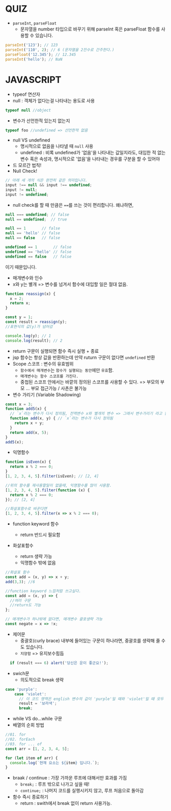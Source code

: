 
# QUIZ
- `parseInt`, `parseFloat`
  + 문자열을 number 타입으로 바꾸기 위해 parseInt 혹은 parseFloat 함수를 사용할 수 있습니다.
```js
parseInt('123'); // 123
parseInt('110', 2); // 6 (문자열을 2진수로 간주한다.)
parseFloat('12.345'); // 12.345
parseInt('hello'); // NaN
```

# JAVASCRIPT 

- typeof 연산자
- null : 객체가 없다는걸 나타내는 용도로 사용
```js
typeof null //object
```
- 변수가 선언한적 있는지 없는지
```js
typeof foo //undefined => 선언한적 없음
```
- null VS undefined
  + 명시적으로 없음을 나타낼 때 `null` 사용
  + undefined : 비록 undefined가 '없음'을 나타내는 값일지라도, 대입한 적 없는 변수 혹은 속성과, 명시적으로 '없음'을 나타내는 경우를 구분을 할 수 있어야
- 드 모르간 법칙!
- Null Check!
```js
// 아래 세 개의 식은 완전히 같은 의미입니다.
input !== null && input !== undefined;
input != null;
input != undefined;
```
  + null check를 할 때 만큼은 `==`를 쓰는 것이 편리합니다.
  왜냐하면,
```js
null === undefined; // false
null == undefined;  // true

null == 1       // false
null == 'hello' // false
null == false   // false

undefined == 1       // false
undefined == 'hello' // false
undefined == false   // false
``` 
이기 때문입니다.

- 매개변수와 인수
- x와 y는 별개 => 변수를 넘겨서 함수에 대입할 일은 절대 없음.
```js
function reassign(x) {
  x = 2;
  return x;
}

const y = 1;
const result = reassign(y);
//표현식의 값(y)가 넘어감

console.log(y); // 1
console.log(result); // 2
```
- return 구문이 실행되면 함수 즉시 실행 + 종료
- jsp 함수는 항상 값을 반환하는데 만약 ruturn 구문이 없다면 `undefined` 반환
- Scope 스코프 : 변수의 유효범위
  + `함수에서 매개변수`는 `함수가 실행되는 동안`에만 `유효`함.
  + `매개변수는 함수 스코프를 가진다.`
  + 중첩된 스코프 안에서는 바깥의 정의된 스코프를 사용할 수 있다. 
    => 부모의 부모 ... 부모 접근가능 / 사촌은 불가능
- 변수 가리기 (Variable Shadowing)
```js
const x = 3;
function add5(x) { 
  // `x`라는 변수가 다시 정의됨, 전역변수 x와 별개의 변수 => 그래서 변수가리기 라고 함!
  function add(x, y) { // `x`라는 변수가 다시 정의됨
    return x + y;
  }
  return add(x, 5);
}
add5(x);
```

- 익명함수
```js
function isEven(x) {
  return x % 2 === 0;
}
[1, 2, 3, 4, 5].filter(isEven); // [2, 4]

//위의 함수를 재사용할일이 없을때, 익명함수를 많이 사용함.
[1, 2, 3, 4, 5].filter(function (x) {
  return x % 2 === 0;
}); // [2, 4]

//화살표함수로 바꾼다면
[1, 2, 3, 4, 5].filter(x => x % 2 === 0);
```

- function keyword 함수
  + return 반드시 필요함

- 화살표함수
  + return 생략 가능
  + 익명함수 밖에 없음
```js
//화살표 함수
const add = (x, y) => x + y; 
add(3,3); //6

//function keyword 느낌처럼 쓰고싶다.
const add = (x, y) => {
  //여러 구문
  //return도 가능
}; 

// 매개변수가 하나밖에 없다면, 매개변수 괄호생략 가능
const negate = x => !x;
```  

- 제어문
  + 중괄호(curly brace) 내부에 들어있는 구문이 하나라면, 중괄호를 생략해 줄 수도 있습니다.
  + `지양함` => 유지보수힘듬
```js
  if (result === 6) alert('당신은 운이 좋군요!');
```  

- swich문
  + 의도적으로 break 생략
```js
case 'purple':
    case 'violet':
      // 이 코드 영역은 english 변수의 값이 'purple'일 때와 'violet'일 때 모두 실행됩니다.
      result = '보라색';
      break;
```     
- while VS do...while 구문
- 배열의 순회 방법
```js
//01. for
//02. forEach
//03. for ... of
const arr = [1, 2, 3, 4, 5];

for (let item of arr) {
  console.log(`현재 요소는 ${item} 입니다.`);
}
```
- braak / continue : 가장 가까운 루프에 대해서만 효과를 가짐
  + `break;` : 루프 밖으로 나가고 싶을 때!
  + `continue;` : 나머지 코드를 실행시키지 않고, 루프 처음으로 돌아감
- 함수 즉시 종료하기
  + return : swith에서 break 없이 return 사용가능.  